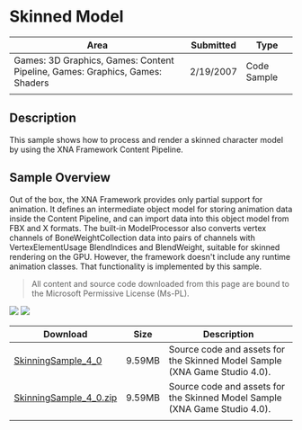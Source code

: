 # Skinned Model

|Area|Submitted|Type|
|-|-|-|
Games: 3D Graphics, Games: Content Pipeline, Games: Graphics, Games: Shaders|2/19/2007|Code Sample
||||

## Description

This sample shows how to process and render a skinned character model by using the XNA Framework Content Pipeline.

## Sample Overview

Out of the box, the XNA Framework provides only partial support for animation. It defines an intermediate object model for storing animation data inside the Content Pipeline, and can import data into this object model from FBX and X formats. The built-in ModelProcessor also converts vertex channels of BoneWeightCollection data into pairs of channels with VertexElementUsage BlendIndices and BlendWeight, suitable for skinned rendering on the GPU. However, the framework doesn't include any runtime animation classes. That functionality is implemented by this sample.

> All content and source code downloaded from this page are bound to the Microsoft Permissive License (Ms-PL).

![](https://github.com/simondarksidej/XNAGameStudio/blob/master/Images/XNA_Skinning_01_small.jpg?raw=true)
![](https://github.com/simondarksidej/XNAGameStudio/blob/master/Images/XNA_Skinning_02_small.jpg?raw=true)

Download | Size | Description
---|---|---|
[SkinningSample_4_0](https://github.com/simondarksidej/XNAGameStudio/tree/master/Samples/SkinningSample_4_0) | 9.59MB | Source code and assets for the Skinned Model Sample (XNA Game Studio 4.0).
[SkinningSample_4_0.zip](https://github.com/simondarksidej/XNAGameStudioZips/tree/master/Samples/SkinningSample_4_0.zip) | 9.59MB | Source code and assets for the Skinned Model Sample (XNA Game Studio 4.0).
||||
